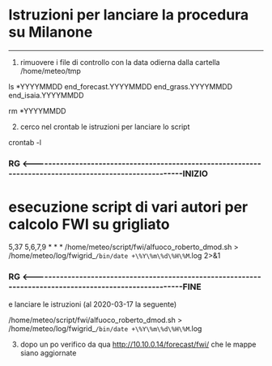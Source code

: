 # Istruzioni per lanciare la procedura su Milanone
---------------------------------------------------

1) rimuovere i file di controllo con la data odierna dalla cartella /home/meteo/tmp

ls *YYYYMMDD
end_forecast.YYYYMMDD  end_grass.YYYYMMDD  end_isaia.YYYYMMDD

rm *YYYYMMDD

2) cerco nel crontab le istruzioni per lanciare lo script

crontab -l 

### RG  <--------------------------------------------------------------------------------------------------------INIZIO
#       esecuzione script di vari autori per calcolo FWI su grigliato
5,37 5,6,7,9 * * * /home/meteo/script/fwi/alfuoco_roberto_dmod.sh > /home/meteo/log/fwigrid_`/bin/date +\%Y\%m\%d\%H\%M`.log 2>&1
### RG  <--------------------------------------------------------------------------------------------------------FINE

e lanciare le istruzioni (al 2020-03-17 la seguente)

/home/meteo/script/fwi/alfuoco_roberto_dmod.sh > /home/meteo/log/fwigrid_`/bin/date +\%Y\%m\%d\%H\%M`.log

3) dopo un po verifico da qua http://10.10.0.14/forecast/fwi/ che le mappe siano aggiornate 

